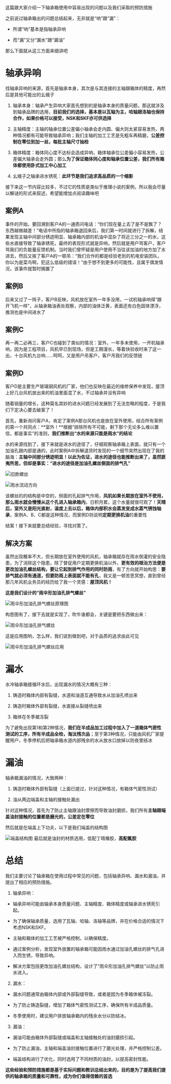 这篇跟大家介绍一下轴承箱使用中容易出现的问题以及我们采取的预防措施

之前说过轴承箱出的问题总结起来，无非就是“响”跟“漏”：

- 所谓“响”基本是指轴承异响

- 而“漏”又分“漏水”跟“漏油”    

那么下面就从这三方面来细讲吧


# 轴承异响

找轴承异响的来源，首先是轴承本身，其次是与其连接的主轴跟箱体的精度，再然后是其他可能出的幺蛾子


1. 轴承本身：轴承产生异响大家首先想到的是轴承本身的质量问题，那这就涉及到轴承品牌的选用，**目前我们的选择，基本是以瓦轴为主，哈轴跟洛轴也保持合作，如果价格可以接受，NSK和SKF亦可供选择**

2. 主轴精度：主轴的轴承位置公差偏小轴承会走内圆、偏大则太紧容易发热，两种情况都有可能导致轴承异响；我们主轴的加工工艺是先粗车再精磨，**公差控制在零位到加一丝，每批主轴尺寸抽检**

3. 箱体精度：箱体同心度不达标会造成异响，箱体轴承位公差偏小容易发热，公差偏大轴承会走外圆；那么**为了保证箱体同心度和轴承位置公差，我们所有箱体都使用卧式加工中心加工**

4. 幺蛾子之轴承进水锈死：**此环节是我们追求高品质的一个缩影**


接下来这一节内容比较多，不过它的性质是类似于推理小说的案例，所以我会尽量以解谜的形式来叙述，希望能增加点阅读趣味吧


## 案例A

事件的开始，要回溯到客户A的一通质问电话：“你们现在量上去了是不是飘了？东西越做越差！”电话中所指的轴承箱退回来后，我们第一时间就进行了拆解，结果发现主轴中间部分锈迹明显、轴承箱内部的机油中混杂了将近三分之一的水，这些水直接导致了轴承锈死，最终的表现形式就是异响，然后就是用户骂客户，客户骂我们的负能量反馈机制。当时我们曾怀疑是用户使用不当往该加油的地方加了水进去，然后又挨了客户A的一顿吊：“我们合作的都是经验老到的机电安装团队，你以为是菜鸟啊，犯这么低级的错误！”由于想不到更多的可能性，且属于偶发情况，该事件就暂时搁置了



## 案例B

后来又过了一阵子，客户B反映，风机放在室外一年多没用，一试机轴承响得“跟开飞机一样”，从轴承箱油表处观察，内部的油体泛黄，表面还有白色固体漂浮，推测也是中间进水了



## 案例C

再一再二必再三，客户C也碰到了类似的情况：室外，一年多未使用，一开机轴承响，因为是工程项目，风机早已到现场，但是工期漫长，等着快验收时来了这一出，十台风机九台响......呵呵，又是用户吊客户，客户吊我们的反馈链



## 案例D

客户D是主要生产玻璃钢风机的厂家，他们也反映在最近的维修保养中发现，屋顶上好几台风机放出来的机油里面混了水，不过轴承并没有异响



随着销量的增长，这种莫名其妙的进水问题已经发展到了无法忽略的程度，于是我们下定决心要去破案了！



首先，重新询问客户A，肯定了案例A那台风机也是放在室外使用，结合所有案例的第一个共同点：**室外！**根据“排除所有不可能，剩下那个无论多么难以置信，都是事实”的准则，**我们推断出“水的来源只能是雨水”的结论**



水的来源找到了，接下来就是进水的途径了，仔细观察轴承箱上表面，就只有一个加油孔跟内部是通的，此时案例A中拆解退货时发现的一个细节突然出现在了我的脑海：**主轴中间部分锈迹明显！**以此为佐证，进水的途径也能推断出来了，虽然匪夷所思，但却是事实：**“进水的途径是加油孔螺丝侧面的排气孔”**

![旧款螺丝](/images/blog/g1.jpg)

![雨水流动方向](/images/blog/g2.png)

该螺丝的的结构是中空的，侧面的孔起排气作用，**风机如果长期放在室外不使用，那么雨水就会慢慢从这个孔进入轴承箱内**，日积月累，这个水量就很可观了！**天晴后，室外又是阳光直射，温度上去以后，箱体内部积水会蒸发变成水蒸气锈蚀轴承**，案例A、B、C都是这种情况，而案例D则说明**定期更换机油**的重要性

结案！接下来就要总结经验，寻找对策了。

## 解决方案


虽然出现概率不大，但长期放在室外使用的风机，轴承箱就存在雨水倒灌的安全隐患，为了消除这个隐患，除了督促用户定期更换机油以外，**更有效的根治方法便是更改加油孔螺丝结构，要让它起到排气作用的同时防雨**，有了方向就开始构思：**要排气就必须有通道，但要防雨上表面就不能有孔**，我又是一顿苦思冥想，直到曾经那几年风机业务员的经历给了我一个灵感：**屋顶风机！**

**这是我们设计的“雨伞形加油孔排气螺丝”**

![雨伞形加油孔排气螺丝原理图](/images/blog/g3.png)


构思图有了，接下去就是实现了，吹牛谁都会，关键是要把东西做出来：

![雨伞形加油孔排气螺丝](/images/blog/g4.jpg)


这是应用图哟，怎么样，我们说到做到吧，对于品质的追求由此可见

![雨伞形加油孔排气螺丝应用](/images/blog/g5.jpg)
# 漏水

水冷轴承箱接循环水后，出现漏水的情况大概有三种：

1. 铸造时箱体内部有裂缝，水道和油道互通导致水从加油孔喷出来

2. 铸造时箱体外部有裂缝，水直接从裂缝喷出来

3. 箱体在冬季被冻裂

为了避免出现第1和第2种情况，**我们在半成品加工过程中加入了一道箱体气密性测试的工序，所有半成品全检，淘汰残次品**；至于第3种情况，只能由风机厂家提醒用户，冬季停机后把轴承箱水道内部残余的水从放水口放掉以防夜里结冰

# 漏油

轴承箱漏油的情况，大致两种：

1. 铸造时箱体外部有裂缝（上面已提过，针对这种情况，有箱体气密性测试）

2. 油从两边端盖和主轴的接触处漏出



针对这种情况，首先为了防止主轴跟油封摩擦而导致油封磨损，我们所有**主轴跟端盖油封接触的位置都是磨光的，公差定在零位**



然后就是在端盖上下功夫，以下是我们端盖的结构图


![端盖结构图](/images/blog/g6.png)
最后就是油封的材质选用，低配丁晴橡胶，**高配氟胶**

# 总结

我们主要讨论了轴承箱在使用过程中常见的问题，包括轴承异响、漏水和漏油，并提出了相应的预防措施。



1. 轴承异响：

- 轴承异响可能由轴承本身质量问题、主轴精度、箱体精度或轴承进水锈死引起。

- 为了确保轴承质量，选用了瓦轴、哈轴、洛轴等品牌，并在价格合适的情况下考虑NSK和SKF。

- 主轴和箱体的加工工艺被严格控制，以确保精度。

- 通过案例分析，发现室外放置的轴承箱可能因雨水通过加油孔螺丝的排气孔进入而生锈，导致异响。

- 解决方案包括更改加油孔螺丝结构，设计了“雨伞形加油孔排气螺丝”以防止雨水进入。

2. 漏水：

- 漏水问题通常由箱体内部或外部裂缝导致，或者是因为冬季箱体被冻裂。

- 为了防止铸造裂缝，增加了箱体气密性测试工序，确保所有半成品质量。

- 冬季使用时，建议用户排放轴承箱内的残余水分以防结冰。

3. 漏油：

- 漏油可能由箱体外部裂缝或端盖和主轴接触处的油封磨损引起。

- 为了防止漏油，主轴和端盖油封接触位置进行了磨光处理，并严格控制公差。

- 端盖结构进行了优化，同时选用了不同材质的油封，以提高密封性能。



**这些经验和预防措施都是基于实际问题和教训总结出来的，目的是为了提高我们提供的轴承箱的质量和可靠性，成为你们值得信赖的首选**








